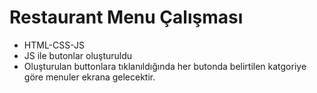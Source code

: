 # Restaurant Menu Çalışması
- HTML-CSS-JS
- JS ile butonlar oluşturuldu
- Oluşturulan buttonlara tıklanıldığında her butonda belirtilen katgoriye göre menuler ekrana gelecektir.
